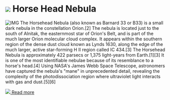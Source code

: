 # ![](/home/lcv/Dropbox/AstroPhotography//Imaging//Common/pyl-tiny.png) Horse Head Nebula
![IMG](/home/lcv/Dropbox/AstroPhotography//Imaging//HD/Horse_Head_Nebula.jpg)
The Horsehead Nebula (also known as Barnard 33 or B33) is a small dark nebula in the constellation Orion.[2] The nebula is located just to the south of Alnitak, the easternmost star of Orion's Belt, and is part of the much larger Orion molecular cloud complex. It appears within the southern region of the dense dust cloud known as Lynds 1630, along the edge of the much larger, active star-forming H II region called IC 434.[3] The Horsehead Nebula is approximately 422 parsecs or 1,375 light-years from Earth.[1][3] It is one of the most identifiable nebulae because of its resemblance to a horse's head.[4] Using NASA's James Webb Space Telescope, astronomers have captured the nebula's "mane" in unprecedented detail, revealing the complexity of the photodissociation region where ultraviolet light interacts with gas and dust.[5][6]


[![](/home/lcv/Dropbox/AstroPhotography//Imaging//Common/Wikipedia.png) Read more](https://en.wikipedia.org/wiki/Helix_Nebula)
